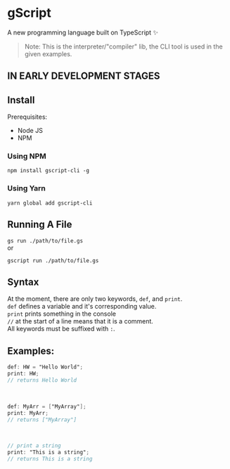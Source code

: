 # gScript

A new programming language built on TypeScript ✨

> Note: This is the interpreter/"compiler" lib, the CLI tool is used in the given examples.

## IN EARLY DEVELOPMENT STAGES

## Install
Prerequisites:
- Node JS
- NPM

### Using NPM

`npm install gscript-cli -g`

### Using Yarn

`yarn global add gscript-cli`

## Running A File

`gs run ./path/to/file.gs`
<br>
or
<br>

`gscript run ./path/to/file.gs`

## Syntax

At the moment, there are only two keywords, `def`, and `print`.
<br/>
`def` defines a variable and it's corresponding value.
<br/>
`print` prints something in the console
<br/>
`//` at the start of a line means that it is a comment.
<br/>
All keywords must be suffixed with `:`.
<br/>

## Examples:

```gs
def: HW = "Hello World";
print: HW;
// returns Hello World
```

<br/>

```gs
def: MyArr = ["MyArray"];
print: MyArr;
// returns ["MyArray"]
```

<br>

```gs
// print a string
print: "This is a string";
// returns This is a string
```
